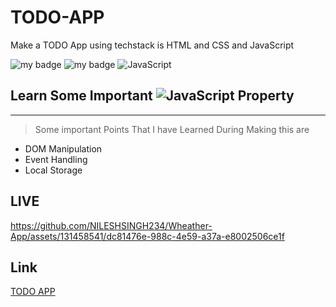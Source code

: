 # TODO-APP

 Make a TODO App using techstack is HTML and CSS and JavaScript 
 

![my badge](https://img.shields.io/badge/HTML5-E34F26.svg?style=for-the-badge&logo=HTML5&logoColor=white)
![my badge](https://img.shields.io/badge/CSS3-1572B6.svg?style=for-the-badge&logo=CSS3&logoColor=white)
![JavaScript](https://img.shields.io/badge/javascript-%23323330.svg?style=for-the-badge&logo=javascript&logoColor=%23F7DF1E)

## Learn Some Important ![JavaScript](https://img.shields.io/badge/javascript-%23323330.svg?style=for-the-badge&logo=javascript&logoColor=%23F7DF1E) Property
---
>Some important Points That I have Learned During Making this are
 
 - DOM Manipulation
 - Event Handling
 - Local Storage

## LIVE

https://github.com/NILESHSINGH234/Wheather-App/assets/131458541/dc81476e-988c-4e59-a37a-e8002506ce1f

## Link
[TODO APP](https://todo-app-sand-xi.vercel.app/)



